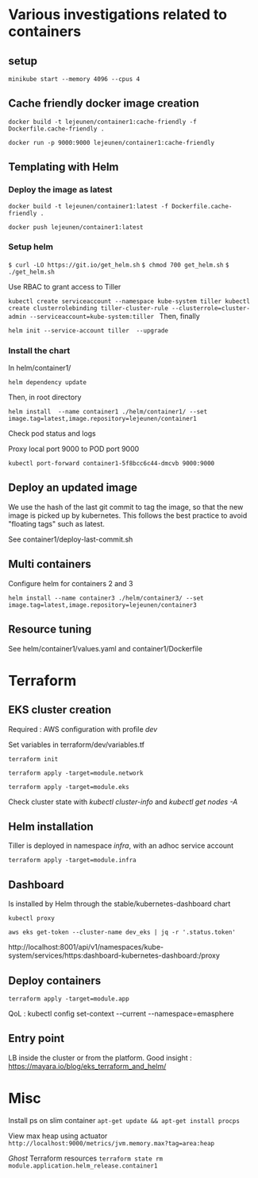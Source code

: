 # Various investigations related to containers

## setup

`minikube start --memory 4096 --cpus 4`



## Cache friendly docker image creation

`docker build -t lejeunen/container1:cache-friendly -f Dockerfile.cache-friendly .`

`docker run -p 9000:9000 lejeunen/container1:cache-friendly`


## Templating with Helm

### Deploy the image as latest

`docker build -t lejeunen/container1:latest -f Dockerfile.cache-friendly .`

`docker push lejeunen/container1:latest`

### Setup helm

`$ curl -LO https://git.io/get_helm.sh`
`$ chmod 700 get_helm.sh`
`$ ./get_helm.sh`

Use RBAC to grant access to Tiller

`kubectl create serviceaccount --namespace kube-system tiller
kubectl create clusterrolebinding tiller-cluster-rule --clusterrole=cluster-admin --serviceaccount=kube-system:tiller
`
Then, finally

`helm init --service-account tiller  --upgrade`


### Install the chart

In helm/container1/

`helm dependency update`

Then, in root directory

`helm install  --name container1 ./helm/container1/ --set image.tag=latest,image.repository=lejeunen/container1`


Check pod status and logs

Proxy local port 9000 to POD port 9000

`kubectl port-forward container1-5f8bcc6c44-dmcvb 9000:9000`


## Deploy an updated image

We use the hash of the last git commit to tag the image, so that the new image is picked up by kubernetes.
This follows the best practice to avoid "floating tags" such as latest.

See container1/deploy-last-commit.sh

## Multi containers

Configure helm for containers 2 and 3

`helm install --name container3 ./helm/container3/ --set image.tag=latest,image.repository=lejeunen/container3`

## Resource tuning

See helm/container1/values.yaml and container1/Dockerfile


# Terraform

## EKS cluster creation

Required : AWS configuration with profile _dev_ 

Set variables in terraform/dev/variables.tf

`terraform init`

`terraform apply -target=module.network`

`terraform apply -target=module.eks`


Check cluster state with _kubectl cluster-info_ and _kubectl get nodes -A_


## Helm installation

Tiller is deployed in namespace _infra_, with an adhoc service account

`terraform apply -target=module.infra `


## Dashboard

Is installed by Helm through the stable/kubernetes-dashboard chart

`kubectl proxy`

`aws eks get-token --cluster-name dev_eks | jq -r '.status.token'`

http://localhost:8001/api/v1/namespaces/kube-system/services/https:dashboard-kubernetes-dashboard:/proxy


## Deploy containers

`terraform apply -target=module.app `

QoL : kubectl config set-context --current --namespace=emasphere



## Entry point

LB inside the cluster or from the platform.
Good insight : https://mayara.io/blog/eks_terraform_and_helm/



# Misc

Install ps on slim container
`apt-get update && apt-get install procps`

View max heap using actuator
`http://localhost:9000/metrics/jvm.memory.max?tag=area:heap`

_Ghost_ Terraform resources
`terraform state rm module.application.helm_release.container1`